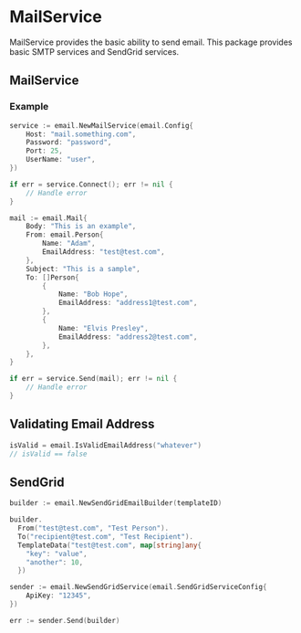 # MailService

MailService provides the basic ability to send email. This package provides basic SMTP services and SendGrid services.

## MailService

### Example

```go
service := email.NewMailService(email.Config{
	Host: "mail.something.com",
	Password: "password",
	Port: 25,
	UserName: "user",
})

if err = service.Connect(); err != nil {
	// Handle error
}

mail := email.Mail{
	Body: "This is an example",
	From: email.Person{
		Name: "Adam",
		EmailAddress: "test@test.com",
	},
	Subject: "This is a sample",
	To: []Person{
		{
			Name: "Bob Hope",
			EmailAddress: "address1@test.com",
		},
		{
			Name: "Elvis Presley",
			EmailAddress: "address2@test.com",
		},
	},
}

if err = service.Send(mail); err != nil {
	// Handle error
}
```

## Validating Email Address

```go
isValid = email.IsValidEmailAddress("whatever")
// isValid == false
```

## SendGrid

```go
builder := email.NewSendGridEmailBuilder(templateID)

builder.
  From("test@test.com", "Test Person").
  To("recipient@test.com", "Test Recipient").
  TemplateData("test@test.com", map[string]any{
    "key": "value",
    "another": 10,
  })

sender := email.NewSendGridService(email.SendGridServiceConfig{
    ApiKey: "12345",
})

err := sender.Send(builder)
```
